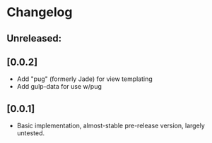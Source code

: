 # Changelog

## Unreleased:

## [0.0.2]

* Add "pug" (formerly Jade) for view templating
* Add gulp-data for use w/pug

## [0.0.1]

* Basic implementation, almost-stable pre-release version, largely untested. 
